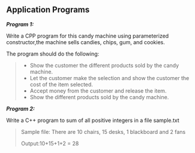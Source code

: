 <h2> Application Programs </h2>


***Program 1:***

Write a CPP program for this candy machine using parameterized constructor,the machine sells candies, chips, gum, and cookies.

The program should do the following:
>  <ul>
>  <li>Show the customer the different products sold by the candy machine.</li>
>
>  <li>Let the customer make the selection and show the customer the cost of the item selected.</li>
>
>  <li>Accept money from the customer and release the item.</li>
>
>  <li>Show the different products sold by the candy machine.</li>
> </ul>

***Program 2:***    

Write a C++ program to sum of all positive integers in a file sample.txt

> Sample file: There are 10 chairs, 15 desks, 1 blackboard and 2 fans
>
> Output:10+15+1+2 = 28           

